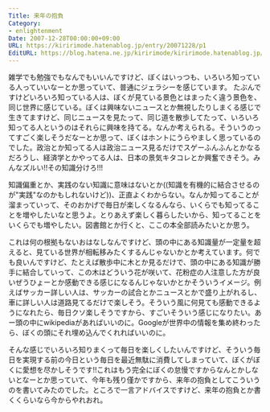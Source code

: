 ```yaml
---
Title: 来年の抱負
Category:
- enlightenment
Date: 2007-12-28T00:00:00+09:00
URL: https://kiririmode.hatenablog.jp/entry/20071228/p1
EditURL: https://blog.hatena.ne.jp/kiririmode/kiririmode.hatenablog.jp/atom/entry/8454420450078215814
---
```



雑学でも勉強でもなんでもいいんですけど、ぼくはいっつも、いろいろ知っている人っていいなーとか思っていて、普通にジェラシーを感じています。
たぶんですけどいろいろ知っている人は、ぼくが見ている景色とはまったく違う景色を、同じ世界に感じている。ぼくは興味ないニュースとか無視したりしまくる感じで生きてますけど、同じニュースを見たって、同じ道を散歩してたって、いろいろ知ってる人というのはそれらに興味を持てる。なんか考えられる。そういうのってすごく楽しそうだなーとか思って、ぼくはホントにうらやましく思っているのでした。政治とか知ってる人は政治ニュース見るだけでスゲーふんふんとかなるだろうし、経済学とかやってる人は、日本の景気キタコレとか興奮できそう。みんなズルい!!その知識分けろ!!!


知識偏重とか、実践のない知識に意味はないとか((知識を有機的に結合させるのが"実践"なのかもしれないけど))、正直よくわからない。なんか知ってることが溜まっていって、そのおかげで毎日が楽しくなるんなら、いくらでも知ってることを増やしたいなと思うよ。とりあえず楽しく暮らしたいから、知ってることをいくらでも増やしたい。図書館とか行くと、ここの本全部読みたいとか思う。


これは何の根拠もないおはなしなんですけど、頭の中にある知識量が一定量を超えると、見ている世界が相転移みたくするんじゃないかとか考えています。何でも良いんですけど、たとえば散歩中に木とか見るだけで、頭の中にある知識が勝手に結合していって、この木はどういう花が咲いて、花粉症の人注意した方が良いぜうひょーとか感動できる感じになるんじゃないかとかそういうイメージ。例えばサッカー詳しい人は、サッカーの試合とかニュースとかで盛り上がれるし、車に詳しい人は道路見てるだけで楽しそう。そういう風に何見ても感動できるようになれたら、毎日クソ楽しそうですから、すごいそういう感じになりたい。あー頭の中にwikipediaがあればいいのに。Googleが世界中の情報を集め終わったら、ぼくの頭にそれ埋め込んでくれればいいのに。


そんな感じでいろいろ知りまくって毎日を楽しくしたいんですけど、そういう毎日を実現する前の今日という毎日を最近無駄に消費してしまっていて、ぼくがぼくに愛想を尽かしそうです!!これはもう完全にぼくの怠慢ですからなんとかしないとなーとか思っていて、今年も残り僅かですから、来年の抱負としてこういうのを書いてみたのでした。ところで一言アドバイスですけど、来年の抱負とか書くくらいなら今からやれおれ。
